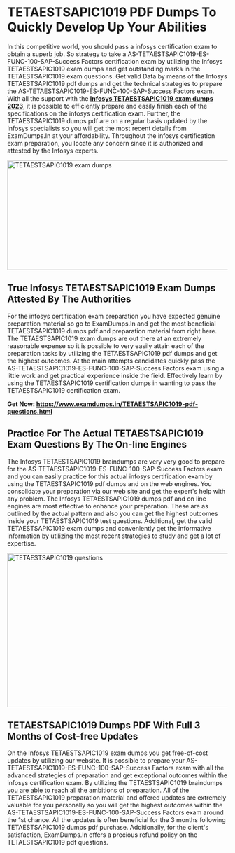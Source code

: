 <h1><strong>TETAESTSAPIC1019 PDF Dumps To Quickly Develop Up Your Abilities</strong></h1>
<p>In this competitive world, you should pass a infosys certification exam to obtain a superb job. So strategy to take a AS-TETAESTSAPIC1019-ES-FUNC-100-SAP-Success Factors certification exam by utilizing the Infosys TETAESTSAPIC1019 exam dumps and get outstanding marks in the TETAESTSAPIC1019 exam questions. Get valid Data by means of the Infosys TETAESTSAPIC1019 pdf dumps and get the technical strategies to prepare the AS-TETAESTSAPIC1019-ES-FUNC-100-SAP-Success Factors exam. With all the support with the <strong><a href="https://www.examdumps.in/TETAESTSAPIC1019-pdf-questions.html">Infosys TETAESTSAPIC1019 exam dumps 2023</a></strong>, it is possible to efficiently prepare and easily finish each of the specifications on the infosys certification exam. Further, the TETAESTSAPIC1019 dumps pdf are on a regular basis updated by the Infosys specialists so you will get the most recent details from ExamDumps.In at your affordability. Throughout the infosys certification exam preparation, you locate any concern since it is authorized and attested by the Infosys experts.</p>
<p><img src="https://i.ibb.co/zxJwW90/Copy-of-Online-Classes-Twitter-header-post-Made-with-Poster-My-Wall-1.png" alt="TETAESTSAPIC1019 exam dumps" width="750" height="250" /></p>
<h2><strong>True Infosys TETAESTSAPIC1019 Exam Dumps Attested By The Authorities</strong></h2>
<p>For the infosys certification exam preparation you have expected genuine preparation material so go to ExamDumps.In and get the most beneficial TETAESTSAPIC1019 dumps pdf and preparation material from right here. The TETAESTSAPIC1019 exam dumps are out there at an extremely reasonable expense so it is possible to very easily attain each of the preparation tasks by utilizing the TETAESTSAPIC1019 pdf dumps and get the highest outcomes. At the main attempts candidates quickly pass the AS-TETAESTSAPIC1019-ES-FUNC-100-SAP-Success Factors exam using a little work and get practical experience inside the field. Effectively learn by using the TETAESTSAPIC1019 certification dumps in wanting to pass the TETAESTSAPIC1019 certification exam.</p>
<p><strong>Get Now:&nbsp;<a href="https://www.examdumps.in/TETAESTSAPIC1019-pdf-questions.html">https://www.examdumps.in/TETAESTSAPIC1019-pdf-questions.html</a></strong></p>
<h2><strong>Practice For The Actual TETAESTSAPIC1019 Exam Questions By The On-line Engines</strong></h2>
<p>The Infosys TETAESTSAPIC1019 braindumps are very very good to prepare for the AS-TETAESTSAPIC1019-ES-FUNC-100-SAP-Success Factors exam and you can easily practice for this actual infosys certification exam by using the TETAESTSAPIC1019 pdf dumps and on the web engines. You consolidate your preparation via our web site and get the expert's help with any problem. The Infosys TETAESTSAPIC1019 dumps pdf and on line engines are most effective to enhance your preparation. These are as outlined by the actual pattern and also you can get the highest outcomes inside your TETAESTSAPIC1019 test questions. Additional, get the valid TETAESTSAPIC1019 exam dumps and conveniently get the informative information by utilizing the most recent strategies to study and get a lot of expertise.</p>
<p><a href="https://www.examdumps.in/TETAESTSAPIC1019-pdf-questions.html"><img src="https://i.ibb.co/QkNtdwY/Copy-of-Zoom-Online-Classes-Facebook-Share-Po-Made-with-Poster-My-Wall-1.jpg" alt="TETAESTSAPIC1019 questions" width="670" height="352" /></a></p>
<h2><strong>TETAESTSAPIC1019 Dumps PDF With Full 3 Months of Cost-free Updates</strong></h2>
<p>On the Infosys TETAESTSAPIC1019 exam dumps you get free-of-cost updates by utilizing our website. It is possible to prepare your AS-TETAESTSAPIC1019-ES-FUNC-100-SAP-Success Factors exam with all the advanced strategies of preparation and get exceptional outcomes within the infosys certification exam. By utilizing the TETAESTSAPIC1019 braindumps you are able to reach all the ambitions of preparation. All of the TETAESTSAPIC1019 preparation material and offered updates are extremely valuable for you personally so you will get the highest outcomes within the AS-TETAESTSAPIC1019-ES-FUNC-100-SAP-Success Factors exam around the 1st chance. All the updates is often beneficial for the 3 months following TETAESTSAPIC1019 dumps pdf purchase. Additionally, for the client's satisfaction, ExamDumps.In offers a precious refund policy on the TETAESTSAPIC1019 pdf questions.</p>
